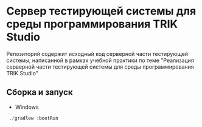 # Сервер тестирующей системы для среды программирования TRIK Studio
Репозиторий содержит исходный код серверной части тестирующей системы, написанной в рамках учебной практики по теме "Реализация серверной части тестирующей системы для среды программирования TRIK Studio"
## Сборка и запуск
- Windows
```Kotlin
 ./gradlew :bootRun 
 ```